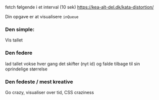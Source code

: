 fetch følgende i et interval (10 sek)
https://kea-alt-del.dk/kata-distortion/

Din opgave er at visualisere `inQueue`

### Den simple:

Vis tallet

### Den federe

lad tallet vokse hver gang det skifter (nyt id) og falde tilbage til sin oprindelige størrelse

### Den fedeste / mest kreative

Go crazy, visualiser over tid, CSS craziness
